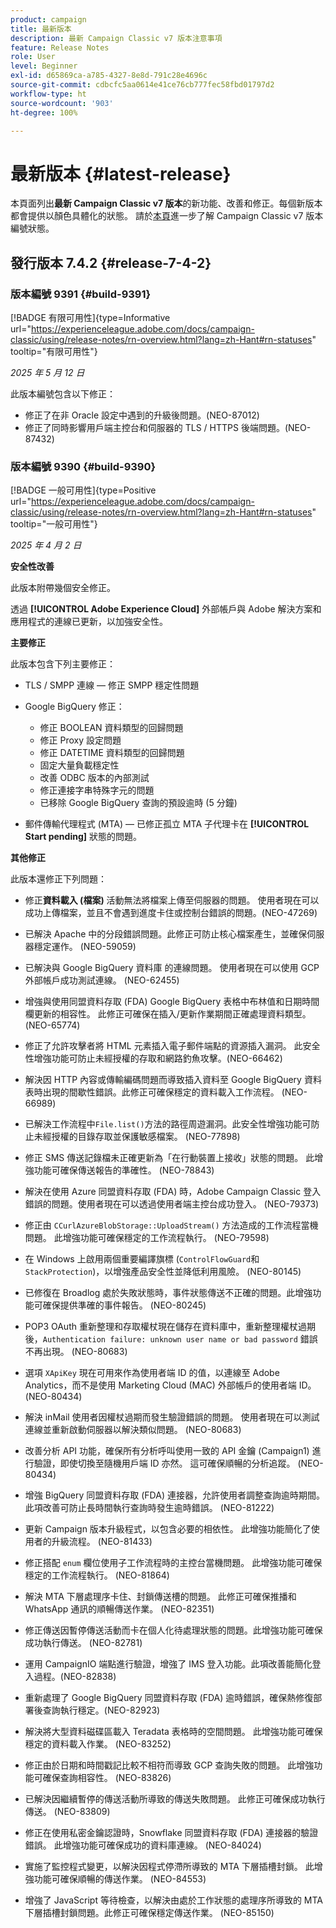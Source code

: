 ```yaml
---
product: campaign
title: 最新版本
description: 最新 Campaign Classic v7 版本注意事項
feature: Release Notes
role: User
level: Beginner
exl-id: d65869ca-a785-4327-8e8d-791c28e4696c
source-git-commit: cdbcfc5aa0614e41ce76cb777fec58fbd01797d2
workflow-type: ht
source-wordcount: '903'
ht-degree: 100%

---
```


# 最新版本 {#latest-release}

本頁面列出&#x200B;**最新 Campaign Classic v7 版本**&#x200B;的新功能、改善和修正。每個新版本都會提供以顏色具體化的狀態。 請於[本頁](rn-overview.md)進一步了解 Campaign Classic v7 版本編號狀態。

## 發行版本 7.4.2  {#release-7-4-2}

### 版本編號 9391 {#build-9391}

[!BADGE 有限可用性]{type=Informative url="https://experienceleague.adobe.com/docs/campaign-classic/using/release-notes/rn-overview.html?lang=zh-Hant#rn-statuses" tooltip="有限可用性"}

_2025 年 5 月 12 日_

此版本編號包含以下修正：

* 修正了在非 Oracle 設定中遇到的升級後問題。(NEO-87012)
* 修正了同時影響用戶端主控台和伺服器的 TLS / HTTPS 後端問題。(NEO-87432)

### 版本編號 9390 {#build-9390}

[!BADGE 一般可用性]{type=Positive url="https://experienceleague.adobe.com/docs/campaign-classic/using/release-notes/rn-overview.html?lang=zh-Hant#rn-statuses" tooltip="一般可用性"}

_2025 年 4 月 2 日_

<!--
### Compatibility updates {#comp-7-4-2}

This release comes with the following compatibility updates:

* JQuery library update: fixes multiple UI issues (reports, web apps)
* PostgreSQL 15 and 16

-->

**安全性改善**

此版本附帶幾個安全修正。

透過 **[!UICONTROL Adobe Experience Cloud]** 外部帳戶與 Adobe 解決方案和應用程式的連線已更新，以加強安全性。

**主要修正**

此版本包含下列主要修正：

* TLS / SMPP 連線 — 修正 SMPP 穩定性問題

* Google BigQuery 修正：

   * 修正 BOOLEAN 資料類型的回歸問題
   * 修正 Proxy 設定問題
   * 修正 DATETIME 資料類型的回歸問題
   * 固定大量負載穩定性
   * 改善 ODBC 版本的內部測試
   * 修正連接字串特殊字元的問題
   * 已移除 Google BigQuery 查詢的預設逾時 (5 分鐘)

* 郵件傳輸代理程式 (MTA) — 已修正孤立 MTA 子代理卡在 **[!UICONTROL Start pending]** 狀態的問題。


**其他修正**

此版本還修正下列問題：

* 修正&#x200B;**資料載入 (檔案)** 活動無法將檔案上傳至伺服器<!--after an upgrade to version 8.3.8-->的問題。 使用者現在可以成功上傳檔案，並且不會遇到進度卡住或控制台錯誤的問題。(NEO-47269)

* 已解決 Apache <!--following an upgrade to Adobe Campaign Classic 7.2.2 build 9349--> 中的分段錯誤問題。此修正可防止核心檔案產生，並確保伺服器穩定運作。 (NEO-59059)

* 已解決與 Google BigQuery 資料庫 <!--after upgrading to version 7.3.3 build 9359--> 的連線問題。 使用者現在可以使用 GCP 外部帳戶成功測試連線。 (NEO-62455)

* 增強與使用同盟資料存取 (FDA) Google BigQuery 表格中布林值和日期時間欄更新的相容性。 此修正可確保在插入/更新作業期間正確處理資料類型。(NEO-65774)

* 修正了允許攻擊者將 HTML 元素插入電子郵件端點的資源插入漏洞。 此安全性增強功能可防止未經授權的存取和網路釣魚攻擊。(NEO-66462)

* 解決因 HTTP 內容或傳輸編碼問題而導致插入資料至 Google BigQuery 資料表時出現的間歇性錯誤。此修正可確保穩定的資料載入工作流程。 (NEO-66989)

* 已解決工作流程中`File.list()`方法的路徑周遊漏洞。此安全性增強功能可防止未經授權的目錄存取並保護敏感檔案。 (NEO-77898)

* 修正 SMS 傳送記錄檔未正確更新為「在行動裝置上接收」狀態的問題。 此增強功能可確保傳送報告的準確性。 (NEO-78843)

* 解決在使用 Azure 同盟資料存取 (FDA) 時，Adobe Campaign Classic 登入錯誤的問題。使用者現在可以透過使用者端主控台成功登入。 (NEO-79373)

* 修正由 `CCurlAzureBlobStorage::UploadStream()` 方法造成的工作流程當機問題。 此增強功能可確保穩定的工作流程執行。 (NEO-79598)

* 在 Windows 上啟用兩個重要編譯旗標 (`ControlFlowGuard`和`StackProtection`)，以增強產品安全性並降低利用風險。 (NEO-80145)

* 已修復在 Broadlog 處於失敗狀態時，事件狀態傳送不正確的問題。此增強功能可確保提供準確的事件報告。 (NEO-80245)

* POP3 OAuth 重新整理和存取權杖現在儲存在資料庫中，重新整理權杖過期後，`Authentication failure: unknown user name or bad password` 錯誤不再出現。 (NEO-80683)

* 選項 `XApiKey` 現在可用來作為使用者端 ID 的值，以連線至 Adobe Analytics，而不是使用 Marketing Cloud (MAC) 外部帳戶的使用者端 ID。 (NEO-80434)

* 解決 inMail 使用者因權杖過期而發生驗證錯誤的問題。 使用者現在可以測試連線並重新啟動伺服器以解決類似問題。 (NEO-80683)

* 改善分析 API 功能，確保所有分析呼叫使用一致的 API 金鑰 (Campaign1) 進行驗證，即使切換至隨機用戶端 ID 亦然。 這可確保順暢的分析追蹤。 (NEO-80434)

* 增強 BigQuery 同盟資料存取 (FDA) 連接器，允許使用者調整查詢逾時期間。 此項改善可防止長時間執行查詢時發生逾時錯誤。 (NEO-81222)

* 更新 Campaign <!--7.4.1--> 版本升級程式，以包含必要的相依性。 此增強功能簡化了使用者的升級流程。 (NEO-81433)

* 修正搭配 `enum` 欄位使用子工作流程時的主控台當機問題。 此增強功能可確保穩定的工作流程執行。 (NEO-81864)

* 解決 MTA 下層處理序卡住、封鎖傳送槽的問題。 此修正可確保推播和 WhatsApp 通訊的順暢傳送作業。 (NEO-82351)

* 修正傳送因暫停傳送活動而卡在個人化待處理狀態的問題。此增強功能可確保成功執行傳送。 (NEO-82781)

* 運用 CampaignIO 端點進行驗證，增強了 IMS 登入功能。此項改善能簡化登入過程。(NEO-82838)

* 重新處理了 Google BigQuery 同盟資料存取 (FDA) 逾時錯誤，確保熱修復部署後查詢執行穩定。(NEO-82923)

* 解決將大型資料磁碟區載入 Teradata 表格時的空間問題。 此增強功能可確保穩定的資料載入作業。 (NEO-83252)

* 修正由於日期和時間戳記比較不相符而導致 GCP 查詢失敗的問題<!--after upgrading to version 9383-->。 此增強功能可確保查詢相容性。 (NEO-83826)

* 已解決因繼續暫停的傳送活動所導致的傳送失敗問題。 此修正可確保成功執行傳送。 (NEO-83809)

* 修正在使用私密金鑰認證時，Snowflake 同盟資料存取 (FDA) 連接器的驗證錯誤。 此增強功能可確保成功的資料庫連線。 (NEO-84024)

* 實施了監控程式變更，以解決因程式停滯所導致的 MTA 下層插槽封鎖。 此增強功能可確保順暢的傳送作業。 (NEO-84553)

* 增強了 JavaScript 等待檢查，以解決由處於工作狀態的處理序所導致的 MTA 下層插槽封鎖問題。此修正可確保穩定傳送作業。 (NEO-85150)

